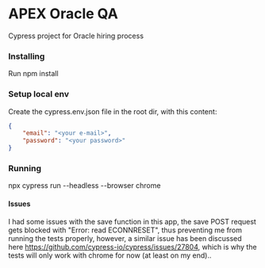 # APEX Oracle QA
Cypress project for Oracle hiring process

### Installing
Run npm install

### Setup local env
Create the cypress.env.json file in the root dir, with this content:
```json
{
    "email": "<your e-mail>",
    "password": "<your password>"
}
```

### Running
npx cypress run --headless --browser chrome

#### Issues
I had some issues with the save function in this app, the save POST request gets blocked with "Error: read ECONNRESET", thus preventing me from running the
tests properly, however, a similar issue has been discussed here https://github.com/cypress-io/cypress/issues/27804, which is why the tests will only work with chrome for now (at least on my end)..
